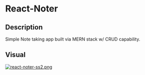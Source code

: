 # React-Noter

## Description

Simple Note taking app built via MERN stack w/ CRUD capability.  

## Visual

[![react-noter-ss2.png](https://i.postimg.cc/G2HKjMBX/react-noter-ss2.png)](https://postimg.cc/hzRVD11m)